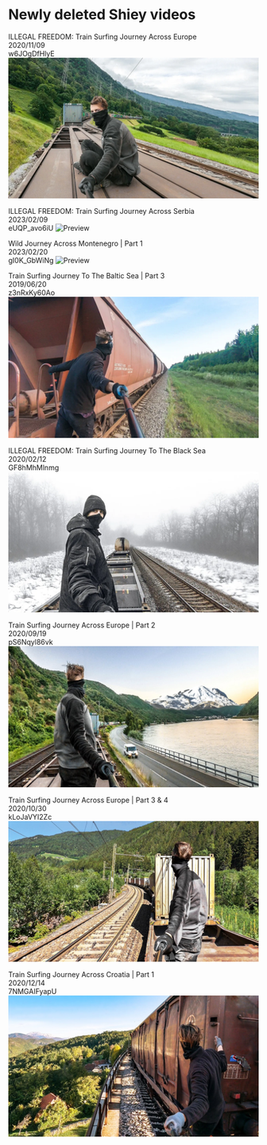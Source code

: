 # Newly deleted Shiey videos

ILLEGAL FREEDOM: Train Surfing Journey Across Europe  
2020/11/09  
w6JOgDfHlyE
![Preview](video_preview/ILLEGAL_FREEDOM_-_Train_Surfing_Journey_Across_Europe.webp)

ILLEGAL FREEDOM: Train Surfing Journey Across Serbia  
2023/02/09  
eUQP_avo6iU
![Preview](video_preview/ILLEGAL_FREEDOM：_Train_Surfing_Journey_Across_Serbia.webp)

Wild Journey Across Montenegro | Part 1  
2023/02/20  
gI0K_GbWiNg
![Preview](video_preview/Wild_Journey_Across_Montenegro_｜_Part_1.webp)

Train Surfing Journey To The Baltic Sea | Part 3  
2019/06/20  
z3nRxKy60Ao
![Preview](video_preview/Train_Surfing_Journey_To_The_Baltic_Sea___Part_3.webp)


ILLEGAL FREEDOM: Train Surfing Journey To The Black Sea  
2020/02/12  
GF8hMhMlnmg
![Preview](video_preview/ILLEGAL_FREEDOM_-_Train_Surfing_Journey_To_The_Black_Sea.webp)


Train Surfing Journey Across Europe | Part 2  
2020/09/19  
pS6Nqyl86vk
![Preview](video_preview/Train_Surfing_Journey_Across_Europe___Part_2.jpg)

Train Surfing Journey Across Europe | Part 3 & 4  
2020/10/30  
kLoJaVYI2Zc
![Preview](video_preview/Train_Surfing_Journey_Across_Europe___Part_3_&_4.jpg)

Train Surfing Journey Across Croatia | Part 1  
2020/12/14  
7NMGAIFyapU
![Preview](video_preview/Train_Surfing_Journey_Across_Croatia___Part_1.jpg)










